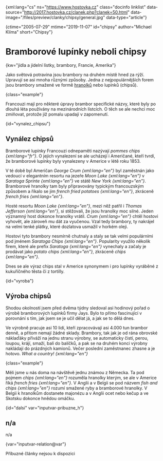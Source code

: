 
{xml:lang="cs" ns="https://www.hostovka.cz" class="docinfo linklist" data-source="http://2017.hostovka.cz/clanek.php?clanek=50.html" data-image="/files/preview/clanky/chipsy/general.jpg" data-type="article"}

{ctime="2005-07-29" mtime="2019-11-07" id="chipsy" author="Michael Klíma" short="Chipsy"}

# Bramborové lupínky neboli chipsy

<!-- generated attribute kw by user_udpatekw.sh on 2020-05-07, do not edit -->

{kw="jídla a jídelní lístky, brambory, Francie, Amerika"}

Jako světová potravina jsou brambory na druhém místě hned za rýží. Upravují se asi mnoha různými způsoby. Jedna z nejpopulárnějších forem jsou brambory smažené ve formě [hranolků][1] nebo lupínků (chipsů).

{class="example"}

Francouzi mají pro některé úpravy brambor specifické názvy, které byly po dlouhá léta používány na mezinárodních lístcích. O těch se ale nechci moc zmiňovat, protože již pomalu upadají v zapomenutí.

{id="vynalez_chipsu"}

## Vynález chipsů

Bramborové lupínky Francouzi odnepaměti nazývají _pommes chips {xml:lang="fr"}_. O jejich vynalezení se ale ucházejí i Američané, kteří tvrdí, že bramborové lupínky byly vynalezeny v Americe v létě roku 1853.

V té době byl Američan _George Crum {xml:lang="en"}_ byl zaměstnán jako vedoucí v elegantním resortu na jezeře _Moon Lake {xml:lang="en"}_ v _Saratoga Sprinte {xml:lang="en"}_ ve státě _New York {xml:lang="en"}_. Bramborové hranolky tam byly připravovány typickým francouzským způsobem a říkalo se jim _french fried potatoes {xml:lang="en"}_, zkráceně _french fries {xml:lang="en"}_.

Hosté resortu _Moon Lake {xml:lang="en"}_, mezi něž patřil i _Thomas Jefferson {xml:lang="en"}_, si stěžovali, že jsou hranolky moc silné. Jeden významný host dokonce hranolky vrátil. _Crum {xml:lang="en"}_ chtěl hostovi vyhovět, ale zároveň mu dát za vyučenou. Vzal tedy brambory, ty nakrájel na velmi tenké plátky, které dozlatova usmažil v horkém oleji.

Hostovi tyto brambory nesmírně chutnaly a staly se tak velmi populárními pod jménem _Saratoga Chips {xml:lang="en"}_. Popularity využilo několik firem, které ale prefix _Saratoga {xml:lang="en"}_ vynechaly a začaly je prodávat jako _potato chips {xml:lang="en"}_, zkráceně _chips {xml:lang="en"}_.

Dnes se ale výraz chips stal v Americe synonymem i pro lupínky vyráběné z kukuřičného těsta či z tortilly.

{id="vyroba"}

## Výroba chipsů

Shodou okolností jsem před dvěma týdny sledoval asi hodinový pořad o výrobě bramborových lupínků firmy Jays. Bylo to přímo fascinující v porovnání s tím, jak jsem se je učil dělat já, a jak se to dělá dnes.

Ve výrobně pracuje asi 10 lidí, kteří zpracovávají asi 4.000 tun brambor denně, a přitom nemají žádné sklady. Brambory, tak jak je od rána obrovské náklaďáky přiváží na jednu stranu výrobny, se automaticky čistí, perou, loupou, krájí, smaží, balí do balíčků, a pak se na druhém konci výrobny nakládají do prázdných kamionů. Večer poslední zaměstnanec zhasne a je hotovo. _What a country! {xml:lang="en"}_

{class="example"}

Měli jsme u nás doma na návštěvě jednu známou z Německa. Ta pod pojmem _chips {xml:lang="en"}_ rozuměla hranolky kterým, se ale v Americe říká _french fries {xml:lang="en"}_. V Anglii a v Belgii se pod názvem _fish and chips {xml:lang="en"}_ rozumí smažené ryby a bramborové hranolky. V Belgii k hranolkům dostanete majonézu a v Anglii ocet nebo kečup a ve Skotsku dokonce hnědou omáčku.

{id="dalsi" var="inputvar-pribuzne_h"}

## n/a

n/a

{var="inputvar-relation@var"}

Příbuzné články nejsou k dispozici

 [1]: /americke_brambory#bramborove_hranolky

